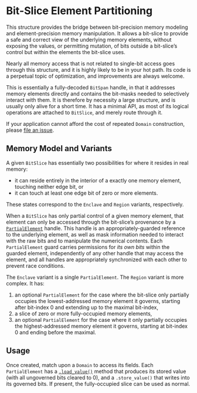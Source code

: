 # Bit-Slice Element Partitioning

This structure provides the bridge between bit-precision memory modeling and
element-precision memory manipulation. It allows a bit-slice to provide a safe
and correct view of the underlying memory elements, without exposing the values,
or permitting mutation, of bits outside a bit-slice’s control but within the
elements the bit-slice uses.

Nearly all memory access that is not related to single-bit access goes through
this structure, and it is highly likely to be in your hot path. Its code is a
perpetual topic of optimization, and improvements are always welcome.

This is essentially a fully-decoded `BitSpan` handle, in that it addresses
memory elements directly and contains the bit-masks needed to selectively
interact with them. It is therefore by necessity a large structure, and is
usually only alive for a short time. It has a minimal API, as most of its
logical operations are attached to `BitSlice`, and merely route through it.

If your application cannot afford the cost of repeated `Domain` construction,
please [file an issue][0].

## Memory Model and Variants

A given `BitSlice` has essentially two possibilities for where it resides in
real memory:

- it can reside entirely in the interior of a exactly one memory element,
  touching neither edge bit, or
- it can touch at least one edge bit of zero or more elements.

These states correspond to the `Enclave` and `Region` variants, respectively.

When a `BitSlice` has only partial control of a given memory element, that
element can only be accessed through the bit-slice’s provenance by a
[`PartialElement`] handle. This handle is an appropriately-guarded reference to
the underlying element, as well as mask information needed to interact with the
raw bits and to manipulate the numerical contents. Each `PartialElement` guard
carries permissions for *its own bits* within the guarded element, independently
of any other handle that may access the element, and all handles are
appropriately synchronized with each other to prevent race conditions.

The `Enclave` variant is a single `PartialElement`. The `Region` variant is more
complex. It has:

1. an optional `PartialElement` for the case where the bit-slice only partially
   occupies the lowest-addressed memory element it governs, starting after
   bit-index 0 and extending up to the maximal bit-index,
1. a slice of zero or more fully-occupied memory elements,
1. an optional `PartialElement` for the case where it only partially occupies
   the highest-addressed memory element it governs, starting at bit-index 0 and
   ending before the maximal.

## Usage

Once created, match upon a `Domain` to access its fields. Each `PartialElement`
has a [`.load_value()`][`PartialElement::load_value`] method that produces its
stored value (with all ungoverned bits cleared to 0), and a `.store_value()`
that writes into its governed bits. If present, the fully-occupied slice can be
used as normal.

[0]: https://github.com/ferrilab/bitvec/issues/new
[`PartialElement`]: crate::domain::PartialElement
[`PartialElement::load_value`]: crate::domain::PartialElement::load_value
